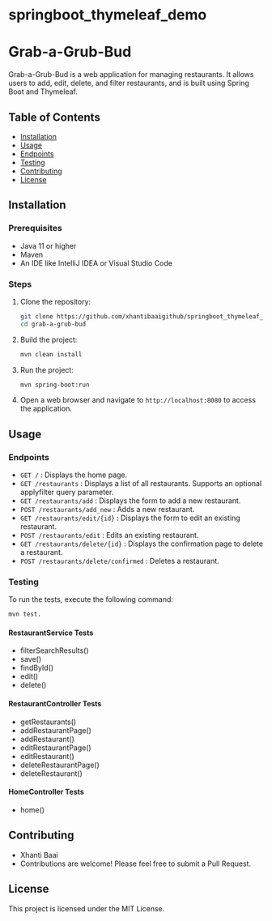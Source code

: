 # springboot_thymeleaf_demo

# Grab-a-Grub-Bud

Grab-a-Grub-Bud is a web application for managing restaurants. It allows users to add, edit, delete, and filter
restaurants, and is built using Spring Boot and Thymeleaf.

## Table of Contents

- [Installation](#installation)
- [Usage](#usage)
- [Endpoints](#endpoints)
- [Testing](#testing)
- [Contributing](#contributing)
- [License](#license)

## Installation

### Prerequisites

- Java 11 or higher
- Maven
- An IDE like IntelliJ IDEA or Visual Studio Code

### Steps

1. Clone the repository:
   ```bash
   git clone https://github.com/xhantibaaigithub/springboot_thymeleaf_demo.git
   cd grab-a-grub-bud

2. Build the project:
   ```bash
   mvn clean install

3. Run the project:
   ```bash
   mvn spring-boot:run

4. Open a web browser and navigate to `http://localhost:8080` to access the application.

## Usage

### Endpoints

- `GET /` : Displays the home page.
- `GET /restaurants` : Displays a list of all restaurants. Supports an optional applyfilter query parameter.
- `GET /restaurants/add` : Displays the form to add a new restaurant.
- `POST /restaurants/add_new` : Adds a new restaurant.
- `GET /restaurants/edit/{id}` : Displays the form to edit an existing restaurant.
- `POST /restaurants/edit` : Edits an existing restaurant.
- `GET /restaurants/delete/{id}` : Displays the confirmation page to delete a restaurant.
- `POST /restaurants/delete/confirmed` : Deletes a restaurant.

### Testing

To run the tests, execute the following command:

   ```bash
   mvn test.
   ```

#### RestaurantService Tests

- filterSearchResults()
- save()
- findById()
- edit()
- delete()

#### RestaurantController Tests

- getRestaurants()
- addRestaurantPage()
- addRestaurant()
- editRestaurantPage()
- editRestaurant()
- deleteRestaurantPage()
- deleteRestaurant()

#### HomeController Tests

- home()

## Contributing

- Xhanti Baai
- Contributions are welcome! Please feel free to submit a Pull Request.

## License

This project is licensed under the MIT License.
